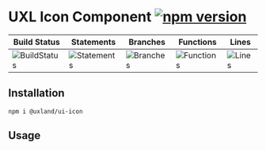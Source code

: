 # UXL Icon Component [![npm version](https://badge.fury.io/js/%40uxland%2Fui-icon.svg)](https://badge.fury.io/js/%40uxland%2Fui-icon)

| Build Status                                    | Statements                                    | Branches                                  | Functions                                   | Lines                               |
| ----------------------------------------------- | --------------------------------------------- | ----------------------------------------- | ------------------------------------------- | ----------------------------------- |
| ![BuildStatus](#buildstatus# 'Building Status') | ![Statements](#statements# 'Make me better!') | ![Branches](#branches# 'Make me better!') | ![Functions](#functions# 'Make me better!') | ![Lines](#lines# 'Make me better!') |

## Installation

`npm i @uxland/ui-icon`

## Usage
